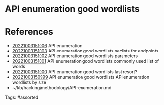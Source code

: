 # API enumeration good wordlists

# References
- [20221003151006](/zet/20221003151006/README.md) API enumeration
- [20221003151003](/zet/20221003151003/README.md) API enumeration good wordlists seclists for endpoints
- [20221003151002](/zet/20221003151002/README.md) API enumeration good wordlists parameters
- [20221003151001](/zet/20221003151001/README.md) API enumeration good wordlists commonly used list of words
- [20221003151000](/zet/20221003151000/README.md) API enumeration good wordlists last resort?
- [20221003150999](/zet/20221003150999/README.md) API enumeration good wordlists API enumeration wordlists by size
- ~/kb/hacking/methodology/API-enumeration.md

Tags:
    #assorted

